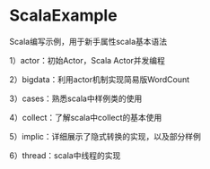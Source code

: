 # ScalaExample
Scala编写示例，用于新手属性scala基本语法

  1）actor：初始Actor，Scala Actor并发编程

  2）bigdata：利用actor机制实现简易版WordCount

  3）cases：熟悉scala中样例类的使用

  4）collect：了解scala中collect的基本使用

  5）implic：详细展示了隐式转换的实现，以及部分样例

  6）thread：scala中线程的实现
